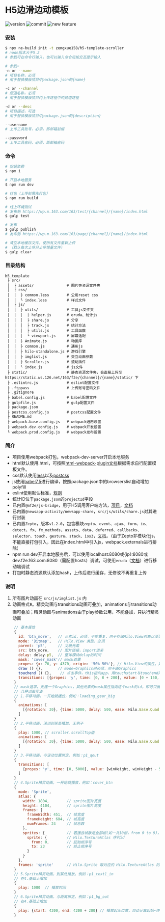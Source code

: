# H5边滑边动模板

![version](https://img.shields.io/github/package-json/v/zengxue158/h5-template-scroller.svg)
![commit](https://img.shields.io/github/last-commit/zengxue158/h5-template-scroller.svg)
![new feature](https://img.shields.io/badge/author-zeng_xue-orange)

<!-- ![code-size](https://img.shields.io/github/languages/code-size/NyPhile/h5_template.svg) -->
<!-- ![lang](https://img.shields.io/github/languages/top/NyPhile/h5_template.svg) -->

### 安装

```bash
$ npx ne-build init -t zengxue158/h5-template-scroller
# node版本大于5.2
# 参数可在命令行输入，也可以输入命令后按交互提示输入

# 参数⬇️
-n or --name
# 项目名称，必须
# 用于替换模板项目中package.json的{name}

-c or --channel
# 频道名称，必须
# 用于替换模板项目内上传路径中的频道路径

-d or --desc
# 项目描述，可选
# 用于替换模板项目中package.json的{description}

--username
# 上传工具账号，必须，即邮箱前缀

--password
# 上传工具密码，必须，即邮箱密码
```

### 命令

```bash
# 安装依赖
$ npm i

# 开启本地服务
$ npm run dev

# 打包（上传前需先打包）
$ npm run build

# 线上环境测试
# 发布到 https://wp.m.163.com/163/test/{channel}/{name}/index.html
$ gulp test

# 发布
$ gulp publish
# 发布到 https://wp.m.163.com/163/page/{channel}/{name}/index.html

# 清空本地缓存文件，使所有文件重新上传
# （默认每次上传只上传增量文件）
$ gulp clear
```

### 目录结构

```
h5_template
 ├ src/
 │  ├ assets/               # 图片等资源文件夹
 │  ├ css/
 │  │  ├ common.less        # 公用reset css
 │  │  └ index.less         # 样式文件
 │  ├ js/
 │  │  ├ utils/             # 工具js文件夹
 │  │  │  ├ helper.js       # eruda、统计js
 │  │  │  ├ share.js        # 分享
 │  │  │  ├ track.js        # 统计方法
 │  │  │  ├ utils.js        # 工具函数
 │  │  │  └ viewport.js     # 屏幕适配
 │  │  ├ Animate.js         # 动画库
 │  │  ├ common.js          # 通用js
 │  │  ├ hilo-standalone.js # 游戏引擎
 │  │  ├ imglist.js         # 交互动画参数
 │  │  ├ Scroller.js        # 滚动插件
 │  │  └ index.js           # js文件
 ├ static/                  # 静态资源文件夹，会直接上传至 https://static.ws.126.net/163/f2e/{channel}/{name}/static/ 下
 ├ .eslintrc.js             # eslint配置文件
 ├ .ftppass                 # 上传账号密码文件
 ├ .gitignore
 ├ babel.config.js          # babel配置文件
 ├ gulpfile.js              # gulp配置文件
 ├ package.json
 ├ postcss.config.js        # postcss配置文件
 ├ README.md
 ├ webpack.base.config.js   # webpack通用设置
 ├ webpack.dev.config.js    # webpack开发设置
 └ webpack.prod.config.js   # webpack发布设置
```

### 简介

* 项目使用webpack打包，webpack-dev-server开启本地服务
* html默认使用.html，可按照[html-webpack-plugin文档](https://github.com/jantimon/html-webpack-plugin)根据需求自行配置模板文件。
* css默认使用[less](http://lesscss.org/)以及[postcss](https://postcss.org/)
* js使用[babel7.5](https://babeljs.io/)进行编译，按照package.json中的browserslist自动增加polyfill
* eslint使用默认标准，[规则](https://eslint.org/docs/rules/)
* 统计ID位于`package.json`的`projectId`字段
* 已内置`@mf2e/js-bridge`，用于H5调用客户端方法，[项目](http://npm.hz.netease.com/package/@mf2e/js-bridge)，[文档](https://wp.m.163.com/163/html/newsclient/api/index.html#/)
* 已内置`@newsapp-activity/newsapp-share`，`src/js/utils/share.js`对其进行封装
* 已内置`Zepto`，版本`v1.2.0`，包含模块`zepto`、`event`、`ajax`、`form`、`ie`、`detect`、`fx`、`fx_methods`、`assets`、`data`、`deferred`、`callbacks`、`selector`、`touch`、`gesture`、`stack`、`ios3`，[文档](https://zeptojs.com/)。（由于Zepto非模块化js，不能直接打包引入，因此在index.html中引入js，webpack.externals进行排除）
* npm run dev开启本地服务后，可以使用localhost:8080或{ip}:8080或dev.f2e.163.com:8080（需配置hosts）调试，可使用`eruda`（[文档](https://eruda.liriliri.io/)）进行移动端调试
* 打包时静态资源默认添加hash，上传后进行缓存，无修改不再重复上传

### 说明

1. 所有图片动画在 `src/js/imglist.js` 内
2. 动画格式⬇️。精灵动画与transitions动画可叠加，animations与transitions动画可叠加；精灵动画与animations由于play参数公用，不能叠加，只执行精灵动画

```js
    // 基本属性
    {
      id: 'btn_more',   // 元素id，必须，不能重复，用于存储Hilo.View对象以及loadQueue中的id
      mode: 'Bitmap',   // Hilo.View 类型，必须
      parent: 'p5',     // 父级元素
      src: btn_more,    // 图片链接，import进来
      delay: delay.p5,  // 整体模块delay的时间
      mask: 'cover_mask'// mask遮罩
      propes: {x: 70, y: 4370, origin: '50% 50%'}, // Hilo.View的属性。其中增加origin，类似transform-origin，使用百分比控制中心点，pivotX、x自动计算，例如：loading_gear_big
      draw () {},       // mode=Graphics时必须，用于画Graphics
      touchend () {},    // 点击事件，this指向app，用touchstart与touchend间的位移距离排除误触
      transitions: [{propes: 'y', time: [0, 0 + 200], value: [0 + 150, 0]}], // 位移动画，ease默认线性
    }
    // mask遮罩，先建一个Graphics，其他元素的mask属性指向这个mask的id，即可只展示该mask区域内的部分，例如：cover_mask、cover_bg
    // 几种动画写法
    // 1.平移动画，一开始就播放，例如：loading_gear_big
    {
      animations: [
        [{rotation: 30}, {time: 5000, delay: 500, ease: Hilo.Ease.Quad.EaseOut}]
      ]
    }
    // 2.平移动画，滚动到某处播放，无例子
    {
      play: 1000, // scroller.scrollTop值
      animations: [
        [{rotation: 30}, {time: 5000, delay: 500, ease: Hilo.Ease.Quad.EaseOut}]
      ]
    }
    // 3.平移动画，与滚动位置绑定，例如：p1_qout
    {
      transitions: [
        {propes: 'y', time: [0, 5000], value: [winHeight, winHeight - 5000], ease: Hilo.Ease.Linear.easeNoneFn}
      ]
    }
    // 4.Sprite精灵动画，一开始就播放，例如：cover_btn
    {
      mode: 'Sprite',
      atlas: {
        width: 1804,        // sprite图片宽度
        height: 4104,       // sprite图片高度
        frames: {
          frameWidth: 451,  // 帧宽度
          frameHeight: 684, // 帧高度
          numFrames: 24     // 帧总数
        },
        sprites: {          // 若播放帧数是全部帧(如一共10帧，from 0 to 9)，可去掉此对象，例如：p1_smoke
          sprite: {         // Hilo.TextureAtlas 序列id
            from: 0,        // 起始帧序号
            to: 23          // 终止帧序号
          }
        }
      },
      frames: 'sprite'      // Hilo.Sprite 取对应的 Hilo.TextureAtlas 的序列id；若播放帧数是全部帧，可去掉此对象
    }
    // 5.Sprite精灵动画，到某处播放，例如：p1_text1_in
    // 在4.基础上增加
    {
      play: 1000  // 播放时间
    }
    // 6.Sprite精灵动画，与距离绑定，例如：p1_bg_out
    // 在4.基础上增加
    {
      play: {start: 4200, end: 4200 + 200} // 播放起止位置，自动计算起始~终止间播放帧
    }

  ```
